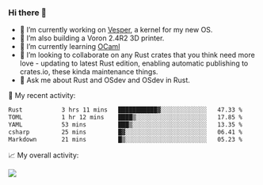 ### Hi there 👋

<!--
**berkus/berkus** is a ✨ _special_ ✨ repository because its `README.md` (this file) appears on your GitHub profile.

Here are some ideas to get you started:

- 🔭 I’m currently working on ...
- 🌱 I’m currently learning ...
- 👯 I’m looking to collaborate on ...
- 🤔 I’m looking for help with ...
- 💬 Ask me about ...
- 📫 How to reach me: ...
- 😄 Pronouns: ...
- ⚡ Fun fact: ...
-->

- 🔭 I’m currently working on [Vesper](https://github.com/metta-systems/vesper), a kernel for my new OS.
- 🔭 I’m also building a Voron 2.4R2 3D printer.
- 🌱 I’m currently learning [OCaml](https://ocaml.org/manual/5.3/lex.html)
- 👯 I’m looking to collaborate on any Rust crates that you think need more love - updating to latest Rust edition, enabling automatic publishing to crates.io, these kinda maintenance things.
- 💬 Ask me about Rust and OSdev and OSdev in Rust.

💼 My recent activity:

<!--START_SECTION:waka-->

```txt
Rust           3 hrs 11 mins   ███████████▓░░░░░░░░░░░░░   47.33 %
TOML           1 hr 12 mins    ████▒░░░░░░░░░░░░░░░░░░░░   17.85 %
YAML           53 mins         ███▒░░░░░░░░░░░░░░░░░░░░░   13.35 %
csharp         25 mins         █▓░░░░░░░░░░░░░░░░░░░░░░░   06.41 %
Markdown       21 mins         █▒░░░░░░░░░░░░░░░░░░░░░░░   05.23 %
```

<!--END_SECTION:waka-->

📈 My overall activity:

![](http://github-profile-summary-cards.vercel.app/api/cards/profile-details?username=berkus&theme=flag_india)
